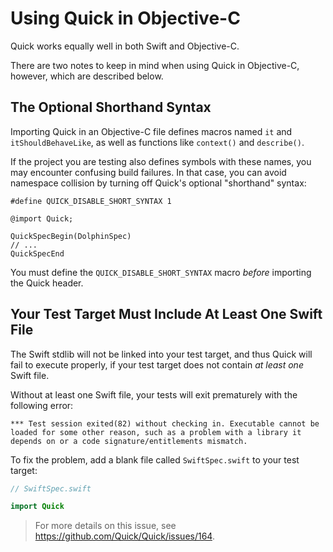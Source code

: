 # Using Quick in Objective-C

Quick works equally well in both Swift and Objective-C.

There are two notes to keep in mind when using Quick in Objective-C,
however, which are described below.

## The Optional Shorthand Syntax

Importing Quick in an Objective-C file defines macros named `it` and
`itShouldBehaveLike`, as well as functions like `context()` and `describe()`.

If the project you are testing also defines symbols with these names, you may
encounter confusing build failures. In that case, you can avoid namespace
collision by turning off Quick's optional "shorthand" syntax:

```objc
#define QUICK_DISABLE_SHORT_SYNTAX 1

@import Quick;

QuickSpecBegin(DolphinSpec)
// ...
QuickSpecEnd
```

You must define the `QUICK_DISABLE_SHORT_SYNTAX` macro *before*
importing the Quick header.

## Your Test Target Must Include At Least One Swift File

The Swift stdlib will not be linked into your test target, and thus
Quick will fail to execute properly, if your test target does not contain
*at least one* Swift file.

Without at least one Swift file, your tests will exit prematurely with
the following error:

```
*** Test session exited(82) without checking in. Executable cannot be
loaded for some other reason, such as a problem with a library it
depends on or a code signature/entitlements mismatch.
```

To fix the problem, add a blank file called `SwiftSpec.swift` to your test target:

```swift
// SwiftSpec.swift

import Quick
```

> For more details on this issue, see https://github.com/Quick/Quick/issues/164.
